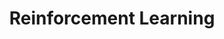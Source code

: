 ---
layout: category
taxonomy: Blogs_RL
title: "Reinforcement Learning"
permalink: /Blogs/RL/
author_profile: true
---